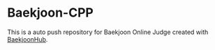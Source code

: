 # Baekjoon-CPP
This is a auto push repository for Baekjoon Online Judge created with [BaekjoonHub](https://github.com/BaekjoonHub/BaekjoonHub).
